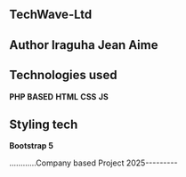 ## TechWave-Ltd 



**Author Iraguha Jean Aime** 
----------------------

## Technologies used

**PHP BASED**
**HTML**
**CSS**
**JS**
## Styling tech
**Bootstrap 5**



............Company based Project 2025---------